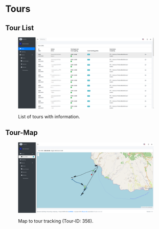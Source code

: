 # Tours

## Tour List



<figure><img src="../../.gitbook/assets/mwpa_screenshot_tour1.png" alt=""><figcaption><p>List of tours with information.</p></figcaption></figure>

## Tour-Map



<figure><img src="../../.gitbook/assets/mwpa_screenshot_tour_map.png" alt=""><figcaption><p>Map to tour tracking (Tour-ID: 356).</p></figcaption></figure>
